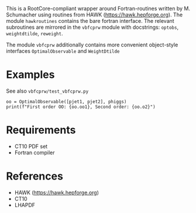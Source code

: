 This is a RootCore-compliant wrapper around Fortran-routines written by M. Schumacher using routines from HAWK (https://hawk.hepforge.org). 
The module `hawkroutines` contains the bare fortran interface. The relevant subroutines are mirrored in the `vbfcprw` module with docstrings: `optobs`, `weightdtilde`, `reweight`.

The module `vbfcprw` additionally contains more convenient object-style interfaces `OptimalObservable` and `WeightDtilde`

# Examples 

See also `vbfcprw/test_vbfcprw.py`
```
oo = OptimalObservable([pjet1, pjet2], phiggs)
print(f"First order OO: {oo.oo1}, Second order: {oo.o2}")
```

# Requirements

- CT10 PDF set
- Fortran compiler

# References
- HAWK (https://hawk.hepforge.org)
- CT10
- LHAPDF
